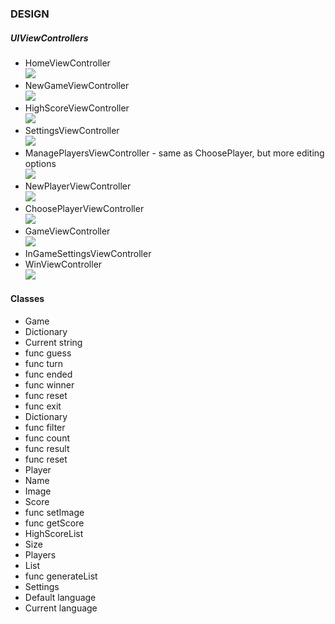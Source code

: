### DESIGN

##### UIViewControllers

* HomeViewController  
![](/doc/screens/Home.png)
* NewGameViewController  
![](/doc/screens/NewGame.png)
* HighScoreViewController  
![](/doc/screens/HighScore.png)
* SettingsViewController  
![](/doc/screens/Settings.png)
* ManagePlayersViewController - same as ChoosePlayer, but more editing options  
![](/doc/screens/ChoosePlayer.png)
* NewPlayerViewController  
![](/doc/screens/NewPlayer.png)
* ChoosePlayerViewController  
![](/doc/screens/ChoosePlayer.png)
* GameViewController  
![](/doc/screens/Game.png)
* InGameSettingsViewController
* WinViewController  
![](/doc/screens/Win.png)

#### Classes

* Game  
 * Dictionary
 * Current string
 * func guess
 * func turn
 * func ended
 * func winner
 * func reset
 * func exit
* Dictionary  
 * func filter
 * func count
 * func result
 * func reset
* Player
 * Name
 * Image
 * Score
 * func setImage
 * func getScore
* HighScoreList
 * Size
 * Players
 * List
 * func generateList
* Settings
 * Default language
 * Current language


  


